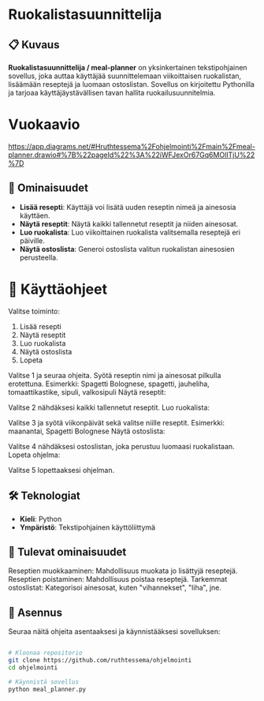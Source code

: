 # Ruokalistasuunnittelija

## 📋 Kuvaus
**Ruokalistasuunnittelija / meal-planner** on yksinkertainen tekstipohjainen sovellus, joka auttaa käyttäjää suunnittelemaan viikoittaisen ruokalistan, lisäämään reseptejä ja luomaan ostoslistan. Sovellus on kirjoitettu Pythonilla ja tarjoaa käyttäjäystävällisen tavan hallita ruokailusuunnitelmia.

# Vuokaavio 
<https://app.diagrams.net/#Hruthtessema%2Fohjelmointi%2Fmain%2Fmeal-planner.drawio#%7B%22pageId%22%3A%22iWFJexOr67Gq6MOlITjU%22%7D>

## 🌟 Ominaisuudet
- **Lisää resepti**: Käyttäjä voi lisätä uuden reseptin nimeä ja ainesosia käyttäen.
- **Näytä reseptit**: Näytä kaikki tallennetut reseptit ja niiden ainesosat.
- **Luo ruokalista**: Luo viikoittainen ruokalista valitsemalla reseptejä eri päiville.
- **Näytä ostoslista**: Generoi ostoslista valitun ruokalistan ainesosien perusteella.

# 🥗 Käyttäohjeet
Valitse toiminto:
1. Lisää resepti
2. Näytä reseptit
3. Luo ruokalista
4. Näytä ostoslista
5. Lopeta

Valitse 1 ja seuraa ohjeita.
Syötä reseptin nimi ja ainesosat pilkulla erotettuna.
Esimerkki: Spagetti Bolognese, spagetti, jauheliha, tomaattikastike, sipuli, valkosipuli
Näytä reseptit:

Valitse 2 nähdäksesi kaikki tallennetut reseptit.
Luo ruokalista:

Valitse 3 ja syötä viikonpäivät sekä valitse niille reseptit.
Esimerkki: maanantai, Spagetti Bolognese
Näytä ostoslista:

Valitse 4 nähdäksesi ostoslistan, joka perustuu luomaasi ruokalistaan.
Lopeta ohjelma:

Valitse 5 lopettaaksesi ohjelman.

## 🛠️ Teknologiat
- **Kieli**: Python
- **Ympäristö**: Tekstipohjainen käyttöliittymä

## 🔮 Tulevat ominaisuudet
Reseptien muokkaaminen: Mahdollisuus muokata jo lisättyjä reseptejä.
Reseptien poistaminen: Mahdollisuus poistaa reseptejä.
Tarkemmat ostoslistat: Kategorisoi ainesosat, kuten "vihannekset", "liha", jne.


## 🚀 Asennus
Seuraa näitä ohjeita asentaaksesi ja käynnistääksesi sovelluksen:

```bash

# Kloonaa repositorio
git clone https://github.com/ruthtessema/ohjelmointi
cd ohjelmointi

# Käynnistä sovellus
python meal_planner.py

